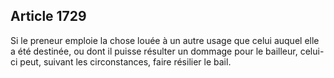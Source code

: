 Article 1729
----
Si le preneur emploie la chose louée à un autre usage que celui auquel elle a
été destinée, ou dont il puisse résulter un dommage pour le bailleur, celui-ci
peut, suivant les circonstances, faire résilier le bail.

